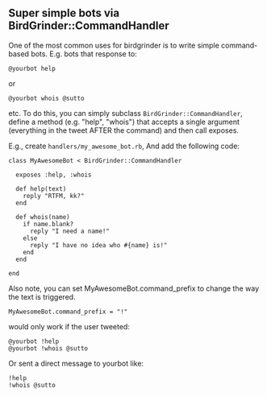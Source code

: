 ## Super simple bots via BirdGrinder::CommandHandler ##

One of the most common uses for birdgrinder is to write
simple command-based bots. E.g. bots that response to:

    @yourbot help
    
or
    
    @yourbot whois @sutto

etc. To do this, you can simply subclass `BirdGrinder::CommandHandler`,
define a method (e.g. "help", "whois") that accepts a single argument (everything
in the tweet AFTER the command) and then call exposes.

E.g., create `handlers/my_awesome_bot.rb`, And add the following code:

    class MyAwesomeBot < BirdGrinder::CommandHandler
      
      exposes :help, :whois
      
      def help(text)
        reply "RTFM, kk?"
      end
      
      def whois(name)
        if name.blank?
          reply "I need a name!"
        else
          reply "I have no idea who #{name} is!"
        end
      end
      
    end
    
Also note, you can set MyAwesomeBot.command\_prefix to change the way the text is triggered.

    MyAwesomeBot.command_prefix = "!"
    
would only work if the user tweeted:

    @yourbot !help
    @yourbot !whois @sutto

Or sent a direct message to yourbot like:

    !help
    !whois @sutto

